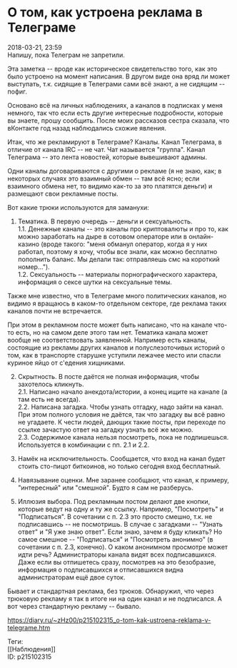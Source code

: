 О том, как устроена реклама в Телеграме
========================================

   
 2018-03-21, 23:59   
  Напишу, пока Телеграм не запретили.   
   
 Эта заметка -- вроде как историческое свидетельство того, как это было устроено на момент написания. В другом виде она вряд ли может выступать, т.к. сидящие в Телеграми сами всё знают, а не сидящим -- пофиг.   
   
 Основано всё на личных наблюдениях, а каналов в подписках у меня немного, так что если есть другие интересные подробности, которые вы знаете, прошу сообщить. После моих рассказов сестра сказала, что вКонтакте год назад наблюдались схожие явления.   
   
 Итак, что же рекламируют в Телеграме? Каналы. Канал Телеграма, в отличие от канала IRC -- не чат. Чат называется "группа". Канал Телеграма -- это лента новостей, которые вывешивают админы.   
   
 Одни каналы договариваются с другими о рекламе (я не знаю, как; в некоторых случаях это взаимный обмен -- там всё ясно; если взаимного обмена нет, то видимо как-то за это платятся деньги) и размещают свои рекламные посты.   
   
 Вот какие трюки используются для заманухи:   
   
 1. Тематика. В первую очередь -- деньги и сексуальность.   
 1.1. Денежные каналы -- это каналы про криптовалюты и про то, как можно заработать на дыре в сотовом операторе или в онлайн-казино (вроде такого: "меня обманул оператор, когда я у них работал, поэтому я хочу, чтобы все знали, как можно бесплатно пополнить баланс. Мы делали так: отправляешь смс на короткий номер...").   
 1.2. Сексуальность -- материалы порнографического характера, информация о сексе шутки на сексуальные темы.   
   
 Также мне известно, что в Телеграме много политических каналов, но видимо я вращаюсь в каком-то отдельном секторе, где реклама таких каналов почти не встречается.   
   
 При этом в рекламном посте может быть написано, что на канале что-то есть, но на самом деле этого там нет. Тематика канала может вообще не соответствовать заявленной. Например есть каналы, состоящие из рекламы других каналов и полуслезоточивых историй о том, как в транспорте старушке уступили лежачее место или спасли куриное яйцо от с'едения хищниками.   
   
 2. Скрытность. В посте даётся не полная информация, чтобы захотелось кликнуть.   
 2.1. Написано начало анекдота/истории, а конец ищите на канале (а там есть не всегда).   
 2.2. Написана загадка. Чтобы узнать отгадку, надо зайти на канал. При этом полного условия не даётся, так что загадку вы всё равно не угадаете. К чести людей, дающих такие посты, при переходе по ссылке зачастую ответ на загадку узнать всё же можно.   
 2.3. Содержимое канала нельзя посмотреть, пока не подпишешься. Используется в комбинации с пп. 2.1 и 2.2.   
   
 3. Намёк на исключительность. Сообщается, что вход на канал будет стоить сто-пицот биткоинов, но только сегодня вход бесплатный.   
   
 4. Навязывание оценки. Мне заранее сообщают, что канал, к примеру, "интересный" или "смешной". Будто я сам не разберусь.   
   
 5. Иллюзия выбора. Под рекламным постом делают две кнопки, которые ведут на одну и ту же ссылку. Например, "Посмотреть" и "Подписаться". В сочетании с п. 2.3 это просто смешно, т.к. не подписавшись -- не посмотришь. В случае с загадками -- "Узнать ответ" и "Я уже знаю ответ". Если знаю, зачем я буду кликать? Но самое смешное -- "Подписаться" и "Посмотреть анонимно" (в сочетании с п. 2.3, конечно). О каком анонимном просмотре может идти речь? Администраторы канала видят всех подписавшихся. Даже если вы отпишетесь сразу, посмотрев на это безобразие, информация о подписавшихся и отписавшихся видна администраторам ещё двое суток.   
   
 Бывает и стандартная реклама, без трюков. Обнаружил, что через трюковую рекламу я так в итоге ни на один канал и не подписался. А вот через стандартную рекламу -- бывало.   
    
 <https://diary.ru/~zHz00/p215102315_o-tom-kak-ustroena-reklama-v-telegrame.htm>   
   
 Теги:   
 [[Наблюдения]]   
 ID: p215102315